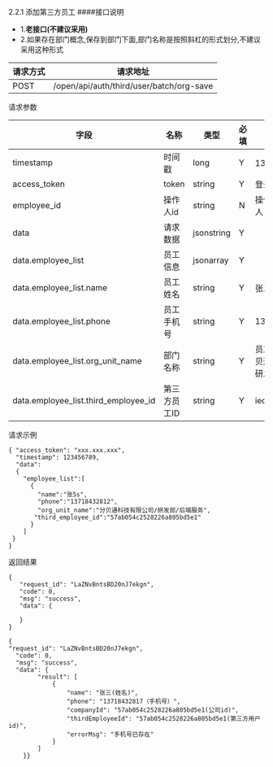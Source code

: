 2.2.1 添加第三方员工
####接口说明
- 1.**老接口(不建议采用)**
- 2.如果存在部门概念,保存到部门下面,部门名称是按照斜杠的形式划分,不建议采用这种形式




| 请求方式 | 请求地址 |
| --- | --- |
| POST | /open/api/auth/third/user/batch/org-save |


请求参数

| 字段 | 名称 | 类型 | 必填 | 描述 |
| --- | --- | --- | --- | --- |
| timestamp | 时间戳 | long | Y | 13位时间戳 |
| access\_token | token | string | Y | 登录 token |
| employee\_id | 操作人id | string | N| 操作人id,调用接口人 id |
|  data| 请求数据 | jsonstring | Y |  |
| data.employee\_list | 员工信息 | jsonarray | Y ||
| data.employee\_list.name | 员工姓名 | string | Y |张三|
| data.employee\_list.phone | 员工手机号 | string | Y |13087947383|
| data.employee\_list.org\_unit\_name | 部门名称| string | Y |员工部门名称，分贝通科技有限公司/研发部/后端服务
| data.employee\_list.third\_employee\_id | 第三方员工ID | string | Y |iedsf8438yhfd834|

请求示例

```
{ "access_token": "xxx.xxx.xxx",
  "timestamp": 123456789,
  "data":
  {  
    "employee_list":[
      {
        "name":"张5s",
        "phone":"13718432812",
        "org_unit_name":"分贝通科技有限公司/研发部/后端服务",
       "third_employee_id":"57ab054c2528226a805bd5e1"
      }
    ]  
 }
}
```

返回结果

```
{
   "request_id": "LaZNvBntsBD20nJ7ekgn",
   "code": 0,
   "msg": "success",
   "data": {

   }
}
```

```
{
"request_id": "LaZNvBntsBD20nJ7ekgn",
  "code": 0,
  "msg": "success",
  "data": {
        "result": [
            {
                "name": "张三(姓名)",
                "phone": "13718432817（手机号）",
                "companyId": "57ab054c2528226a805bd5e1(公司id)",
                "thirdEmployeeId": "57ab054c2528226a805bd5e1(第三方用户id)",
                "errorMsg": "手机号已存在"
            }
        ]
    }}
```



